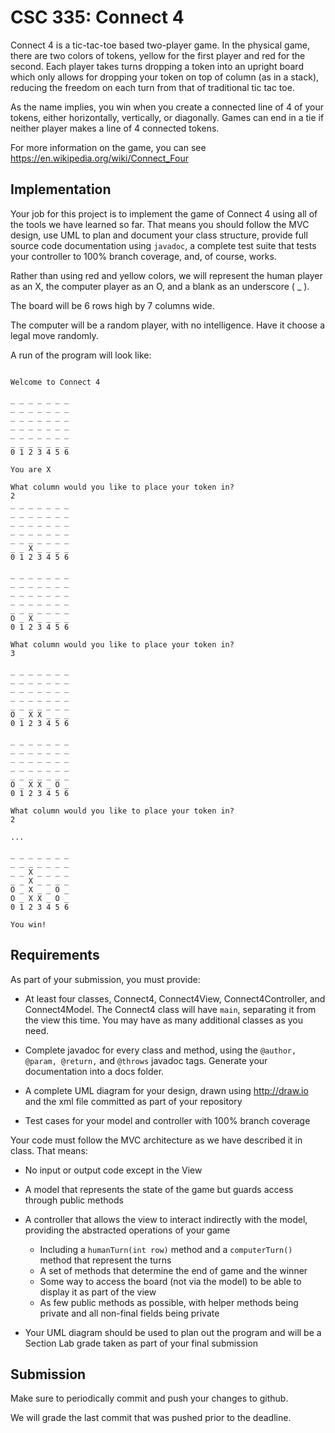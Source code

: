 # CSC 335: Connect 4

Connect 4 is a tic-tac-toe based two-player game. In the physical game, there are two colors
of tokens, yellow for the first player and red for the second. Each player takes turns 
dropping a token into an upright board which only allows for dropping your token on top of 
column (as in a stack), reducing the freedom on each turn from that of traditional tic tac toe.

As the name implies, you win when you create a connected line of 4 of your tokens, either
horizontally, vertically, or diagonally. Games can end in a tie if neither player makes a line
of 4 connected tokens.

For more information on the game, you can see <https://en.wikipedia.org/wiki/Connect_Four>

## Implementation

Your job for this project is to implement the game of Connect 4 using all of the tools we have
learned so far. That means you should follow the MVC design, use UML to plan and document your
class structure, provide full source code documentation using ``javadoc``, a complete test suite
that tests your controller to 100% branch coverage, and, of course, works.

Rather than using red and yellow colors, we will represent the human player as an X, the computer
player as an O, and a blank as an underscore ( _ ).  

The board will be 6 rows high by 7 columns wide. 

The computer will be a random player, with no intelligence. Have it choose a legal move randomly.

A run of the program will look like:

```

Welcome to Connect 4

_ _ _ _ _ _ _ 
_ _ _ _ _ _ _ 
_ _ _ _ _ _ _ 
_ _ _ _ _ _ _ 
_ _ _ _ _ _ _ 
_ _ _ _ _ _ _ 
0 1 2 3 4 5 6 

You are X

What column would you like to place your token in?
2
_ _ _ _ _ _ _ 
_ _ _ _ _ _ _ 
_ _ _ _ _ _ _ 
_ _ _ _ _ _ _ 
_ _ _ _ _ _ _ 
_ _ X _ _ _ _ 
0 1 2 3 4 5 6 

_ _ _ _ _ _ _ 
_ _ _ _ _ _ _ 
_ _ _ _ _ _ _ 
_ _ _ _ _ _ _ 
_ _ _ _ _ _ _ 
O _ X _ _ _ _ 
0 1 2 3 4 5 6 

What column would you like to place your token in?
3

_ _ _ _ _ _ _ 
_ _ _ _ _ _ _ 
_ _ _ _ _ _ _ 
_ _ _ _ _ _ _ 
_ _ _ _ _ _ _ 
O _ X X _ _ _ 
0 1 2 3 4 5 6 

_ _ _ _ _ _ _ 
_ _ _ _ _ _ _ 
_ _ _ _ _ _ _ 
_ _ _ _ _ _ _ 
_ _ _ _ _ _ _ 
O _ X X _ O _ 
0 1 2 3 4 5 6 

What column would you like to place your token in?
2

...

_ _ _ _ _ _ _ 
_ _ _ _ _ _ _ 
_ _ X _ _ _ _ 
_ _ X _ _ _ _ 
O _ X _ _ O _ 
O _ X X _ O _ 
0 1 2 3 4 5 6 

You win!

```

## Requirements

As part of your submission, you must provide:

- At least four classes, Connect4, Connect4View, Connect4Controller, and Connect4Model. The Connect4 class will have ``main``, separating
it from the view this time. You may have as many additional classes as you need.

- Complete javadoc for every class and method, using the ``@author, @param, @return,`` and ``@throws`` javadoc tags. Generate
your documentation into a docs folder.

- A complete UML diagram for your design, drawn using <http://draw.io> and the xml file committed as part of your repository

- Test cases for your model and controller with 100% branch coverage

Your code must follow the MVC architecture as we have described it in class. That means:

- No input or output code except in the View

- A model that represents the state of the game but guards access through public methods

- A controller that allows the view to interact indirectly with the model, providing the abstracted operations of your game
    - Including a ``humanTurn(int row)`` method and a ``computerTurn()`` method that represent the turns
    - A set of methods that determine the end of game and the winner
    - Some way to access the board (not via the model) to be able to display it as part of the view
    - As few public methods as possible, with helper methods being private and all non-final fields being private
    
- Your UML diagram should be used to plan out the program and will be a Section Lab grade taken as part of your final submission

  
## Submission

Make sure to periodically commit and push your changes to github. 

We will grade the last commit that was pushed prior to the deadline.

